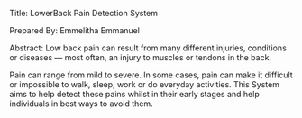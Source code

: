 Title: LowerBack Pain Detection System

Prepared By: Emmelitha Emmanuel

Abstract:
Low back pain can result from many different injuries, conditions or diseases — most often, an injury to muscles or tendons in the back.

Pain can range from mild to severe. In some cases, pain can make it difficult or impossible to walk, sleep, work or do everyday activities.
This System aims to help detect these pains whilst in their early stages and help individuals in best ways to avoid them.
